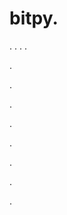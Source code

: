 # bitpy.
.
.
.
.












.






















































.
























.



























.

















































































.































































.































































































.















.


















































